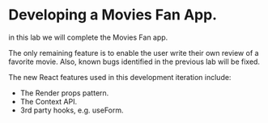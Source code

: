 # Developing a Movies Fan App.

in this lab we will complete the Movies Fan app. 

The only remaining feature is to enable the user write their own review of a favorite movie. Also, known bugs identified in the previous lab will be fixed. 

The new React features used in this development iteration include:

+ The Render props pattern.
+ The Context API.
+ 3rd party hooks, e.g. useForm.

